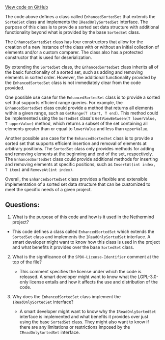 [View code on GitHub](https://github.com/NethermindEth/nethermind/src/Nethermind/Nethermind.Core/Collections/SortedSet.cs)

The code above defines a class called `EnhancedSortedSet` that extends the `SortedSet` class and implements the `IReadOnlySortedSet` interface. The purpose of this class is to provide a sorted set data structure with additional functionality beyond what is provided by the base `SortedSet` class.

The `EnhancedSortedSet` class has four constructors that allow for the creation of a new instance of the class with or without an initial collection of elements and/or a custom comparer. The class also has a protected constructor that is used for deserialization.

By extending the `SortedSet` class, the `EnhancedSortedSet` class inherits all of the basic functionality of a sorted set, such as adding and removing elements in sorted order. However, the additional functionality provided by the `EnhancedSortedSet` class is not immediately clear from the code provided.

One possible use case for the `EnhancedSortedSet` class is to provide a sorted set that supports efficient range queries. For example, the `EnhancedSortedSet` class could provide a method that returns all elements within a given range, such as `GetRange(T start, T end)`. This method could be implemented using the `SortedSet` class's `GetViewBetween(T lowerValue, T upperValue)` method, which returns a subset of the set containing all elements greater than or equal to `lowerValue` and less than `upperValue`.

Another possible use case for the `EnhancedSortedSet` class is to provide a sorted set that supports efficient insertion and removal of elements at arbitrary positions. The `SortedSet` class only provides methods for adding and removing elements at the beginning and end of the set, respectively. The `EnhancedSortedSet` class could provide additional methods for inserting and removing elements at specific positions, such as `InsertAt(int index, T item)` and `RemoveAt(int index)`.

Overall, the `EnhancedSortedSet` class provides a flexible and extensible implementation of a sorted set data structure that can be customized to meet the specific needs of a given project.
## Questions: 
 1. What is the purpose of this code and how is it used in the Nethermind project?
   - This code defines a class called `EnhancedSortedSet` which extends the `SortedSet` class and implements the `IReadOnlySortedSet` interface. A smart developer might want to know how this class is used in the project and what benefits it provides over the base `SortedSet` class.

2. What is the significance of the `SPDX-License-Identifier` comment at the top of the file?
   - This comment specifies the license under which the code is released. A smart developer might want to know what the LGPL-3.0-only license entails and how it affects the use and distribution of the code.

3. Why does the `EnhancedSortedSet` class implement the `IReadOnlySortedSet` interface?
   - A smart developer might want to know why the `IReadOnlySortedSet` interface is implemented and what benefits it provides over just using the base `SortedSet` class. They might also want to know if there are any limitations or restrictions imposed by the `IReadOnlySortedSet` interface.